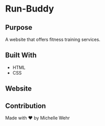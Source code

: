 # Run-Buddy

## Purpose
A website that offers fitness training services.

## Built With
* HTML
* CSS

## Website

## Contribution 
Made with ❤	by Michelle Wehr
